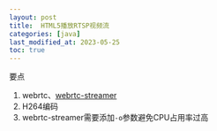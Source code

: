 ```yaml
---
layout: post
title:  HTML5播放RTSP视频流
categories: [java]
last_modified_at: 2023-05-25
toc: true
---
```


要点
1. webrtc、[webrtc-streamer](https://github.com/mpromonet/webrtc-streamer)
2. H264编码
3. webrtc-streamer需要添加`-o`参数避免CPU占用率过高

